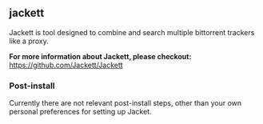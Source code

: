 ## jackett 

Jackett is tool designed to combine and search multiple bittorrent trackers like a proxy.

**For more information about Jackett, please checkout:**
https://github.com/Jackett/Jackett

### Post-install
Currently there are not relevant post-install steps, other than your own personal preferences for setting up Jacket.
